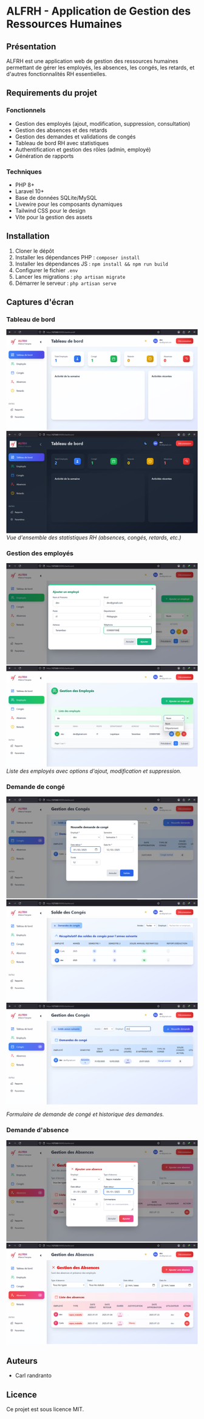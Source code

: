 
# ALFRH - Application de Gestion des Ressources Humaines

## Présentation
ALFRH est une application web de gestion des ressources humaines permettant de gérer les employés, les absences, les congés, les retards, et d'autres fonctionnalités RH essentielles.

## Requirements du projet

### Fonctionnels
- Gestion des employés (ajout, modification, suppression, consultation)
- Gestion des absences et des retards
- Gestion des demandes et validations de congés
- Tableau de bord RH avec statistiques
- Authentification et gestion des rôles (admin, employé)
- Génération de rapports

### Techniques
- PHP 8+
- Laravel 10+
- Base de données SQLite/MySQL
- Livewire pour les composants dynamiques
- Tailwind CSS pour le design
- Vite pour la gestion des assets

## Installation
1. Cloner le dépôt
2. Installer les dépendances PHP : `composer install`
3. Installer les dépendances JS : `npm install && npm run build`
4. Configurer le fichier `.env`
5. Lancer les migrations : `php artisan migrate`
6. Démarrer le serveur : `php artisan serve`

## Captures d'écran

### Tableau de bord
![DashboardClair](public/images/Dashboard1.png)
![DashboardSombre](public/images/Dashboard2.png)
*Vue d'ensemble des statistiques RH (absences, congés, retards, etc.)*

### Gestion des employés
![AddEmployés](public/images/AddEmployes.png)
![searchEmployés](public/images/Chearchemployer.png)
*Liste des employés avec options d'ajout, modification et suppression.*

### Demande de congé
![FoemCongés](public/images/Formconge.png)
![ListSoldeCongés](public/images/ListSoldeconge.png)
![SearchCongés](public/images/searchconge.png)

*Formulaire de demande de congé et historique des demandes.*
### Demande d'absence
![FormAbsence](public/images/FormAbsence.png)
![ListAbsence](public/images/ListAbsence.png)

## Auteurs
- Carl randranto

## Licence
Ce projet est sous licence MIT.
